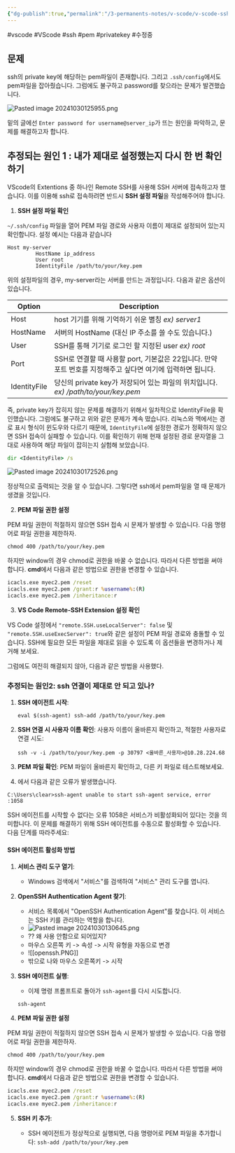 ```yaml
---
{"dg-publish":true,"permalink":"/3-permanents-notes/v-scode/v-scode-ssh-pem/","created":"2024-10-30T12:59:22.544+09:00","updated":"2024-11-04T13:46:09.310+09:00"}
---
```


#vscode #VScode #ssh #pem #privatekey #수정중


## 문제

ssh의 private key에 해당하는 pem파일이 존재합니다.
그리고 `.ssh/config`에서도 pem파일을 잡아줬습니다.
그럼에도 불구하고 password를 찾으라는 문제가 발견했습니다.

![Pasted image 20241030125955.png](/img/user/AttachedFiles/Pasted%20image%2020241030125955.png)

밑의 글에선 `Enter password for username@server_ip`가 뜨는 원인을 파악하고, 문제를 해결하고자 합니다.

## 추정되는 원인 1 : 내가 제대로 설정했는지 다시 한 번 확인하기

VScode의 Extentions 중 하나인 Remote SSH를 사용해 SSH 서버에 접속하고자 했습니다. 이를 이용해 ssh로 접속하려면 반드시 **SSH 설정 파일**을 작성해주어야 합니다.

1. **SSH 설정 파일 확인** 

`~/.ssh/config` 파일을 열어 PEM 파일 경로와 사용자 이름이 제대로 설정되어 있는지 확인합니다. 설정 예시는 다음과 같습니다

```
Host my-server
         HostName ip_address
         User root     
         IdentityFile /path/to/your/key.pem
```

위의 설정파일의 경우, my-server라는 서버를 만드는 과정입니다.
다음과 같은 옵션이 있습니다.

| Option       | Description                                                        |
| ------------ | ------------------------------------------------------------------ |
| Host         | host 기기를 위해 기억하기 쉬운 별칭 *ex) server1*                               |
| HostName     | 서버의 HostName (대신 IP 주소를 쓸 수도 있습니다.)                                |
| User         | SSH를 통해 기기로 로그인 할 지정된 user *ex) root*                              |
| Port         | SSH로 연결할 때 사용할 port, 기본값은 22입니다. 만약 포트 번호를 지정해주고 싶다면 여기에 입력하면 됩니다. |
| IdentityFile | 당신의 private key가 저장되어 있는 파일의 위치입니다. *ex) /path/to/your/key.pem*    |
즉, private key가 잡히지 않는 문제를 해결하기 위해서 일차적으로 IdentityFile을 확인했습니다. 그럼에도 불구하고 위와 같은 문제가 계속 떴습니다.
리눅스와 맥에서는 경로 표시 형식이 윈도우와 다르기 때문에, `IdentityFile`에 설정한 경로가 정확하지 않으면 SSH 접속이 실패할 수 있습니다. 이를 확인하기 위해 현재 설정된 경로 문자열을 그대로 사용하여 해당 파일이 잡히는지 실험해 보았습니다. 

```cmd
dir <IdentityFile> /s
```

![Pasted image 20241030172526.png](/img/user/AttachedFiles/Pasted%20image%2020241030172526.png)

정상적으로 출력되는 것을 알 수 있습니다.
그렇다면 ssh에서 pem파일을 열 때 문제가 생겼을 것입니다.


2. **PEM 파일 권한 설정**  

PEM 파일 권한이 적절하지 않으면 SSH 접속 시 문제가 발생할 수 있습니다. 다음 명령어로 파일 권한을 제한하자.

`chmod 400 /path/to/your/key.pem`

하지만 window의 경우 chmod로 권한을 바꿀 수 없습니다.
따라서 다른 방법을 써야 합니다.  **cmd**에서 다음과 같은 방법으로 권한을 변경할 수 있습니다.

```cmd
icacls.exe myec2.pem /reset 
icacls.exe myec2.pem /grant:r %username%:(R) 
icacls.exe myec2.pem /inheritance:r
```

3. **VS Code Remote-SSH Extension 설정 확인**

VS Code 설정에서 `"remote.SSH.useLocalServer": false` 및 `"remote.SSH.useExecServer": true`와 같은 설정이 PEM 파일 경로와 충돌할 수 있습니다. SSH에 필요한 모든 파일을 제대로 읽을 수 있도록 이 옵션들을 변경하거나 제거해 보세요.

그럼에도 여전히 해결되지 않아, 다음과 같은 방법을 사용했다.

### 추정되는 원인2: ssh 연결이 제대로 안 되고 있나?

1. **SSH 에이전트 시작**:
    
    `eval $(ssh-agent) ssh-add /path/to/your/key.pem`
    
2. **SSH 연결 시 사용자 이름 확인**: 사용자 이름이 올바른지 확인하고, 적절한 사용자로 연결 시도:
    
    `ssh -v -i /path/to/your/key.pem -p 30797 <올바른_사용자>@10.28.224.68`
    
3. **PEM 파일 확인**: PEM 파일이 올바른지 확인하고, 다른 키 파일로 테스트해보세요.


1. 에서 다음과 같은 오류가 발생했습니다.

`C:\Users\clear>ssh-agent unable to start ssh-agent service, error :1058`

SSH 에이전트를 시작할 수 없다는 오류 1058은 서비스가 비활성화되어 있다는 것을 의미합니다. 이 문제를 해결하기 위해 SSH 에이전트를 수동으로 활성화할 수 있습니다. 다음 단계를 따라주세요:

#### SSH 에이전트 활성화 방법

1. **서비스 관리 도구 열기**:
    
    - Windows 검색에서 "서비스"를 검색하여 "서비스" 관리 도구를 엽니다.
    
2. **OpenSSH Authentication Agent 찾기**:
    
    - 서비스 목록에서 "OpenSSH Authentication Agent"를 찾습니다. 이 서비스는 SSH 키를 관리하는 역할을 합니다.
    - ![Pasted image 20241030130645.png](/img/user/AttachedFiles/Pasted%20image%2020241030130645.png)
    - ?? 왜 사용 안함으로 되어있지?
    - 마우스 오른쪽 키 -> 속성 -> 시작 유형을 자동으로 변경
    - ![[openssh.PNG]]
	- 밖으로 나와 마우스 오른쪽키 -> 시작

3. **SSH 에이전트 실행**:
    
    - 이제 명령 프롬프트로 돌아가 `ssh-agent`를 다시 시도합니다.

    `ssh-agent`

 4. **PEM 파일 권한 설정**  

PEM 파일 권한이 적절하지 않으면 SSH 접속 시 문제가 발생할 수 있습니다. 다음 명령어로 파일 권한을 제한하자.

`chmod 400 /path/to/your/key.pem`

하지만 window의 경우 chmod로 권한을 바꿀 수 없습니다.
따라서 다른 방법을 써야 합니다.  **cmd**에서 다음과 같은 방법으로 권한을 변경할 수 있습니다.

```cmd
icacls.exe myec2.pem /reset 
icacls.exe myec2.pem /grant:r %username%:(R) 
icacls.exe myec2.pem /inheritance:r
```


5. **SSH 키 추가**:
    
    - SSH 에이전트가 정상적으로 실행되면, 다음 명령어로 PEM 파일을 추가합니다:
    `ssh-add /path/to/your/key.pem`
    
